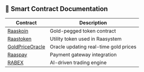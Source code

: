 ## 📄 Smart Contract Documentation

| Contract         | Description                    |
|------------------|--------------------------------|
| [Raaskoin](./docs/contracts/Raaskoin.md)    | Gold-pegged token contract         |
| [Raastoken](./docs/contracts/Raastoken.md)   | Utility token used in Raasystem    |
| [GoldPriceOracle](./docs/contracts/GoldPriceOracle.md) | Oracle updating real-time gold prices |
| [Raaspay](./docs/contracts/Raaspay.md)     | Payment gateway integration        |
| [RABEX](./docs/contracts/RABEX.md)         | AI-driven trading engine           |
